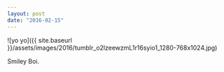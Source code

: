 ```yaml
---
layout: post
date: "2016-02-15"
---
```


![yo yo]({{ site.baseurl }}/assets/images/2016/tumblr_o2lzeewzmL1r16syio1_1280-768x1024.jpg)

Smiley Boi.
